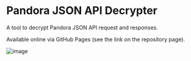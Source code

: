 # Pandora JSON API Decrypter
A tool to decrypt Pandora JSON API request and responses.

Available online via GitHub Pages (see the link on the repository page).

![image](https://github.com/user-attachments/assets/10f45d6e-7d0a-4785-bf7e-df3626368c41)
